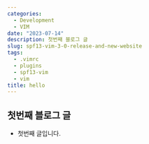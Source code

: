 ```yaml
---
categories:
  - Development
  - VIM
date: "2023-07-14"
description: 첫번째 블로그 글
slug: spf13-vim-3-0-release-and-new-website
tags:
  - .vimrc
  - plugins
  - spf13-vim
  - vim
title: hello
---
```


## 첫번째 블로그 글

- 첫번째 글입니다.
